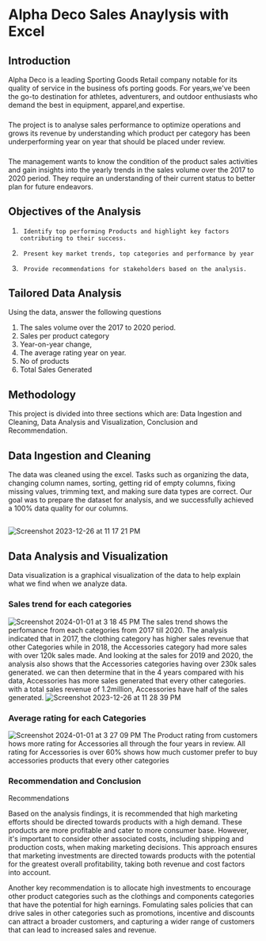 # Alpha Deco Sales Anaylysis with Excel

## Introduction
Alpha Deco is a leading Sporting Goods Retail company notable for its quality of service in the business ofs porting goods. For years,we've been the go-to destination for athletes, adventurers, and outdoor enthusiasts who demand the best in equipment, apparel,and expertise.
###
The project is to analyse sales performance to optimize operations and grows its revenue by understanding which product per category has been underperforming year on year that should be placed under review.
###
The management wants to know the condition of the product sales activities and gain insights into the yearly trends in the sales volume over the 2017 to 2020 period.
They require an understanding of their current status to better plan for future endeavors.
## Objectives of the Analysis
1.      Identify top performing Products and highlight key factors contributing to their success.

2.      Present key market trends, top categories and performance by year

3.      Provide recommendations for stakeholders based on the analysis.

## Tailored Data Analysis
Using the data, answer the following questions
1. The sales volume over the 2017 to 2020 period.
2. Sales per product category
3. Year-on-year change,
4. The average rating year on year.
5. No of products
6. Total Sales Generated

## Methodology
This project is divided into three sections which are: Data Ingestion and Cleaning, Data Analysis and Visualization, Conclusion and Recommendation.

## Data Ingestion and Cleaning

The data was cleaned using the excel.  Tasks such as organizing the data, changing column names, sorting, getting rid of empty columns, fixing missing values, trimming text, and making sure data types are correct. Our goal was to prepare the dataset for analysis, and we successfully achieved a 100% data quality for our columns.
##
![Screenshot 2023-12-26 at 11 17 21 PM](https://github.com/Olaajiboye/Dashboard-With-Excel/assets/152933091/1a4bbf54-f8a4-40d4-b998-6e46ac34a847)

## Data Analysis and Visualization
Data visualization is a graphical visualization of the data to help explain what we find when we analyze data. 
### Sales trend for each categories
![Screenshot 2024-01-01 at 3 18 45 PM](https://github.com/Olaajiboye/Dashboard-With-Excel/assets/152933091/03623046-1ad5-4f9a-934e-0bec7c9cb096)
The sales trend shows the perfomance from each categories from 2017 till 2020. The analysis indicated that in 2017, the clothing category has higher sales revenue that other Categories while in 2018, the Accessories category had more sales with over 120k sales made. And looking at the sales for 2019 and 2020, the analysis also shows that the Accessories categories having over 230k sales generated. we can then determine that in the 4 years compared with his data, Accessories has more sales generated that every other categories.  with a total sales revenue of 1.2million, Accessories have half of the sales generated.
![Screenshot 2023-12-26 at 11 28 39 PM](https://github.com/Olaajiboye/Dashboard-With-Excel/assets/152933091/6dd68239-ea8b-4c47-9293-3753478c49a4)

### Average rating for each Categories
![Screenshot 2024-01-01 at 3 27 09 PM](https://github.com/Olaajiboye/Dashboard-With-Excel/assets/152933091/1e921671-5c30-417f-ab99-a6f7c2e1f499)
The Product rating from customers hows more rating for Accessories all through the four years in review. All rating for Accessories is over 60% shows how much customer prefer to buy accessories products that every other categories

### Recommendation and Conclusion
Recommendations

Based on the analysis findings, it is recommended that high marketing efforts should be directed towards products with a high demand. These products are more profitable and cater to more consumer base. However, it's important to consider other associated costs, including shipping and production costs, when making marketing decisions. This approach ensures that marketing investments are directed towards products with the potential for the greatest overall profitability, taking both revenue and cost factors into account.

Another key recommendation is to allocate high investments to encourage other product categories such as the clothings and components categories that have the potential for high earnings. Fomulating sales policies that can drive sales in other categories such as promotions, incentive and discounts can attract a broader customers, and capturing a wider range of customers that can lead to increased sales and revenue. 

